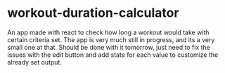# workout-duration-calculator
 An app made with react to check how long a workout would take with certain criteria set.
The app is very much still in progress, and its a very small one at that. Should be done with it tomorrow, just need to fix the issues with the edit button and add state for each value to customize the already set output.
